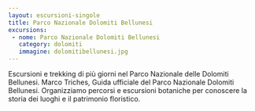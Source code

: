 ```yaml
---
layout: escursioni-singole
title: Parco Nazionale Dolomiti Bellunesi
excursions:
 - nome: Parco Nazionale Dolomiti Bellunesi
   category: dolomiti
   immagine: dolomitibellunesi.jpg
---
```


Escursioni e trekking di più giorni nel Parco Nazionale delle Dolomiti Bellunesi. Marco Triches, Guida ufficiale del Parco Nazionale Dolomiti Bellunesi.
Organizziamo percorsi e escursioni botaniche per conoscere la storia dei luoghi e il patrimonio floristico.
